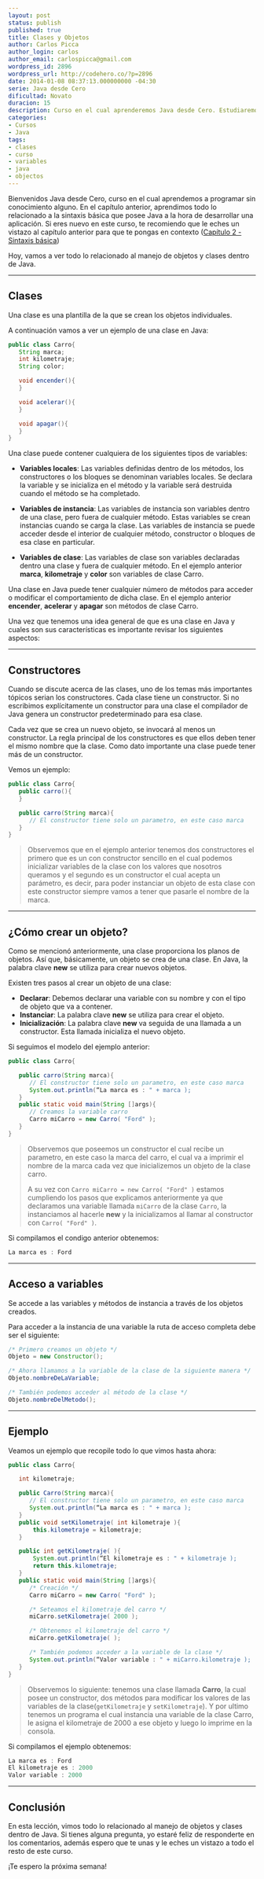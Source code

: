 ```yaml
---
layout: post
status: publish
published: true
title: Clases y Objetos
author: Carlos Picca
author_login: carlos
author_email: carlospicca@gmail.com
wordpress_id: 2896
wordpress_url: http://codehero.co/?p=2896
date: 2014-01-08 08:37:13.000000000 -04:30
serie: Java desde Cero
dificultad: Novato
duracion: 15
description: Curso en el cual aprenderemos Java desde Cero. Estudiaremos todo lo relacionado al manejo de objetos y clases dentro de Java.
categories:
- Cursos
- Java
tags:
- clases
- curso
- variables
- java
- objectos
---
```

<p>Bienvenidos Java desde Cero, curso en el cual aprendemos a programar sin conocimiento alguno. En el capítulo anterior, aprendimos todo lo relacionado a la sintaxis básica que posee Java a la hora de desarrollar una aplicación. Si eres nuevo en este curso, te recomiendo que le eches un vistazo al capítulo anterior para que te pongas en contexto (<a href="http://codehero.co/java-desde-cero-sintaxis-basica/">Capítulo 2 - Sintaxis básica</a>)</p>

<p>Hoy, vamos a ver todo lo relacionado al manejo de objetos y clases dentro de Java.</p>

<hr />

<h2>Clases</h2>

<p>Una clase es una plantilla de la que se crean los objetos individuales.</p>

<p>A continuación vamos a ver un ejemplo de una clase en Java:</p>

```java
public class Carro{
   String marca;
   int kilometraje;
   String color;

   void encender(){
   }

   void acelerar(){
   }

   void apagar(){
   }
}
```

<p>Una clase puede contener cualquiera de los siguientes tipos de variables:</p>

<ul>
<li><p><strong>Variables locales</strong>: Las variables definidas dentro de los métodos, los constructores o los bloques se denominan variables locales. Se declara la variable y se inicializa en el método y la variable será destruida cuando el método se ha completado.</p></li>
<li><p><strong>Variables de instancia</strong>: Las variables de instancia son variables dentro de una clase, pero fuera de cualquier método. Estas variables se crean instancias cuando se carga la clase. Las variables de instancia se puede acceder desde el interior de cualquier método, constructor o bloques de esa clase en particular.</p></li>
<li><p><strong>Variables de clase</strong>: Las variables de clase son variables declaradas dentro una clase y fuera de cualquier método. En el ejemplo anterior <strong>marca</strong>, <strong>kilometraje</strong> y <strong>color</strong> son variables de clase Carro.</p></li>
</ul>

<p>Una clase en Java puede tener cualquier número de métodos para acceder o modificar el comportamiento de dicha clase. En el ejemplo anterior <strong>encender</strong>, <strong>acelerar</strong> y <strong>apagar</strong> son métodos de clase Carro.</p>

<p>Una vez que tenemos una idea general de que es una clase en Java y cuales son sus características es importante revisar los siguientes aspectos:</p>

<hr />

<h2>Constructores</h2>

<p>Cuando se discute acerca de las clases, uno de los temas más importantes tópicos serian los constructores. Cada clase tiene un constructor. Si no escribimos explícitamente un constructor para una clase el compilador de Java genera un constructor predeterminado para esa clase.</p>

<p>Cada vez que se crea un nuevo objeto, se invocará al menos un constructor. La regla principal de los constructores es que ellos deben tener el mismo nombre que la clase. Como dato importante una clase puede tener más de un constructor.</p>

<p>Vemos un ejemplo:</p>

```java
public class Carro{
   public carro(){
   }

   public carro(String marca){
      // El constructor tiene solo un parametro, en este caso marca
   }
}
```

<blockquote>
  <p>Observemos que en el ejemplo anterior tenemos dos constructores el primero que es un con constructor sencillo en el cual podemos inicializar variables de la clase con los valores que nosotros queramos y el segundo es un constructor el cual acepta un parámetro, es decir, para poder instanciar un objeto de esta clase con este constructor siempre vamos a tener que pasarle el nombre de la marca.</p>
</blockquote>

<hr />

<h2>¿Cómo crear un objeto?</h2>

<p>Como se mencionó anteriormente, una clase proporciona los planos de objetos. Así que, básicamente, un objeto se crea de una clase. En Java, la palabra clave <strong>new</strong> se utiliza para crear nuevos objetos.</p>

<p>Existen tres pasos al crear un objeto de una clase:</p>

<ul>
<li><strong>Declarar</strong>: Debemos declarar una variable con su nombre y con el tipo de objeto que va a contener.</li>
<li><strong>Instanciar</strong>: La palabra clave <strong>new</strong> se utiliza para crear el objeto.</li>
<li><strong>Inicialización</strong>: La palabra clave <strong>new</strong> va seguida de una llamada a un constructor. Esta llamada inicializa el nuevo objeto.</li>
</ul>

<p>Si seguimos el modelo del ejemplo anterior:</p>

```java
public class Carro{

   public carro(String marca){
      // El constructor tiene solo un parametro, en este caso marca
      System.out.println(“La marca es : " + marca );
   }
   public static void main(String []args){
      // Creamos la variable carro
      Carro miCarro = new Carro( "Ford" );
   }
}
```

<blockquote>
  <p>Observemos que poseemos un constructor el cual recibe un parametro, en este caso la marca del carro, el cual va a imprimir el nombre de la marca cada vez que inicializemos un objeto de la clase carro.</p>

  <p>A su vez con <code>Carro miCarro = new Carro( "Ford" )</code> estamos cumpliendo los pasos que explicamos anteriormente ya que declaramos una variable llamada <code>miCarro</code> de la clase <code>Carro</code>, la instanciamos al hacerle <strong>new</strong> y la inicializamos al llamar al constructor con <code>Carro( "Ford" )</code>.</p>
</blockquote>

<p>Si compilamos el condigo anterior obtenemos:</p>

```java
La marca es : Ford
```

<hr />

<h2>Acceso a variables</h2>

<p>Se accede a las variables y métodos de instancia a través de los objetos creados.</p>

<p>Para acceder a la instancia de una variable la ruta de acceso completa debe ser el siguiente:</p>

```java
/* Primero creamos un objeto */
Objeto = new Constructor();

/* Ahora llamamos a la variable de la clase de la siguiente manera */
Objeto.nombreDeLaVariable;

/* También podemos acceder al método de la clase */
Objeto.nombreDelMetodo();
```

<hr />

<h2>Ejemplo</h2>

<p>Veamos un ejemplo que recopile todo lo que vimos hasta ahora:</p>

```java
public class Carro{

   int kilometraje;

   public Carro(String marca){
      // El constructor tiene solo un parametro, en este caso marca
      System.out.println(“La marca es : " + marca );
   }
   public void setKilometraje( int kilometraje ){
       this.kilometraje = kilometraje;
   }

   public int getKilometraje( ){
       System.out.println(“El kilometraje es : " + kilometraje );
       return this.kilometraje;
   }
   public static void main(String []args){
      /* Creación */
      Carro miCarro = new Carro( "Ford" );

      /* Seteamos el kilometraje del carro */
      miCarro.setKilometraje( 2000 );

      /* Obtenemos el kilometraje del carro */
      miCarro.getKilometraje( );

      /* También podemos acceder a la variable de la clase */
      System.out.println(“Valor variable : " + miCarro.kilometraje );
   }
}
```

<blockquote>
  <p>Observemos lo siguiente: tenemos una clase llamada <strong>Carro</strong>, la cual posee un constructor, dos métodos para modificar los valores de las variables de la clase(<code>getKilometraje</code> y <code>setKilometraje</code>). Y por ultimo tenemos un programa el cual instancia una variable de la clase Carro, le asigna el kilometraje de 2000 a ese objeto y luego lo imprime en la consola.</p>
</blockquote>

<p>Si compilamos el ejemplo obtenemos:</p>

```java
La marca es : Ford
El kilometraje es : 2000
Valor variable : 2000
```

<hr />

<h2>Conclusión</h2>

<p>En esta lección, vimos todo lo relacionado al manejo de objetos y clases dentro de Java. Si tienes alguna pregunta, yo estaré feliz de responderte en los comentarios, además espero que te unas y le eches un vistazo a todo el resto de este curso.</p>

<p>¡Te espero la próxima semana!</p>
